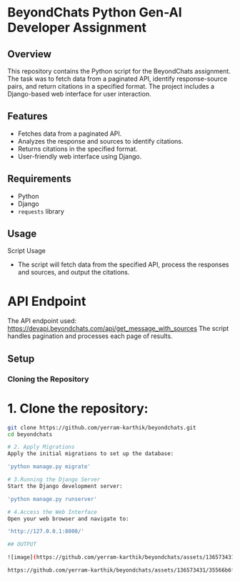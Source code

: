 # BeyondChats Python Gen-AI Developer Assignment

## Overview
This repository contains the Python script for the BeyondChats assignment. The task was to fetch data from a paginated API, identify response-source pairs, and return citations in a specified format. The project includes a Django-based web interface for user interaction.

## Features
- Fetches data from a paginated API.
- Analyzes the response and sources to identify citations.
- Returns citations in the specified format.
- User-friendly web interface using Django.

## Requirements
- Python
- Django
- `requests` library

## Usage
Script Usage
- The script will fetch data from the specified API, process the responses and sources, and output the citations.
  
# API Endpoint
The API endpoint used: https://devapi.beyondchats.com/api/get_message_with_sources
The script handles pagination and processes each page of results.

## Setup
### Cloning the Repository
# 1. Clone the repository:
   ```bash
   git clone https://github.com/yerram-karthik/beyondchats.git
   cd beyondchats
   
# 2. Apply Migrations
   Apply the initial migrations to set up the database:
   
   'python manage.py migrate'

# 3.Running the Django Server
  Start the Django development server:
  
  'python manage.py runserver'

# 4.Access the Web Interface
  Open your web browser and navigate to:
  
  'http://127.0.0.1:8000/'

## OUTPUT 

![image](https://github.com/yerram-karthik/beyondchats/assets/136573431/5cc50df6-718f-4ef2-a587-cb360dcb6bb2)

https://github.com/yerram-karthik/beyondchats/assets/136573431/35566b6f-d38e-4058-bc66-236cb1f89eb3


